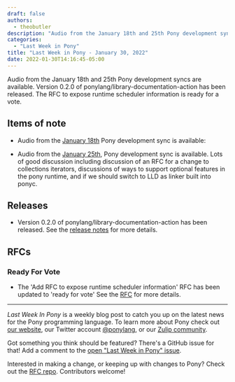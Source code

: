 ```yaml
---
draft: false
authors:
  - theobutler
description: "Audio from the January 18th and 25th Pony development syncs are available. Version 0.2.0 of ponylang/library-documentation-action has been released. The RFC to expose runtime scheduler information is ready for a vote."
categories:
  - "Last Week in Pony"
title: "Last Week in Pony - January 30, 2022"
date: 2022-01-30T14:16:45-05:00
---
```


Audio from the January 18th and 25th Pony development syncs are available. Version 0.2.0 of ponylang/library-documentation-action has been released. The RFC to expose runtime scheduler information is ready for a vote.

<!-- more -->

## Items of note

- Audio from the [January 18th](https://vimeo.com/916936076) Pony development sync is available:

- Audio from the [January 25th](https://vimeo.com/916936279), Pony development sync is available.
Lots of good discussion including discussion of an RFC for a change to collections iterators, discussions of ways to support optional features in the pony runtime, and if we should switch to LLD as linker built into ponyc.

## Releases

- Version 0.2.0 of ponylang/library-documentation-action has been released.
See the [release notes](https://github.com/ponylang/library-documentation-action/releases/tag/0.2.0) for more details.

## RFCs

### Ready For Vote

- The 'Add RFC to expose runtime scheduler information' RFC has been updated to 'ready for vote'
See the [RFC](https://github.com/ponylang/rfcs/pull/194) for more details.

---

_Last Week In Pony_ is a weekly blog post to catch you up on the latest news for the Pony programming language. To learn more about Pony check out [our website](https://ponylang.io), our Twitter account [@ponylang](https://twitter.com/ponylang), or our [Zulip community](https://ponylang.zulipchat.com).

Got something you think should be featured? There's a GitHub issue for that! Add a comment to the [open "Last Week in Pony" issue](https://github.com/ponylang/ponylang.github.io/issues?q=is%3Aissue+is%3Aopen+label%3Alast-week-in-pony).

Interested in making a change, or keeping up with changes to Pony? Check out the [RFC repo](https://github.com/ponylang/rfcs). Contributors welcome!
